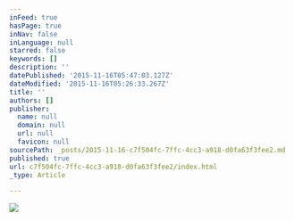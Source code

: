 ```yaml
---
inFeed: true
hasPage: true
inNav: false
inLanguage: null
starred: false
keywords: []
description: ''
datePublished: '2015-11-16T05:47:03.127Z'
dateModified: '2015-11-16T05:26:33.267Z'
title: ''
authors: []
publisher:
  name: null
  domain: null
  url: null
  favicon: null
sourcePath: _posts/2015-11-16-c7f504fc-7ffc-4cc3-a918-d0fa63f3fee2.md
published: true
url: c7f504fc-7ffc-4cc3-a918-d0fa63f3fee2/index.html
_type: Article

---
```

![](https://the-grid-user-content.s3-us-west-2.amazonaws.com/c192799c-d6d4-468e-9a58-064c2a98adb4.JPG)